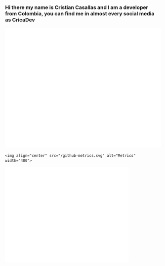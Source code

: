 ### Hi there my name is Cristian Casallas and I am a developer from Colombia, you can find me in almost every social media as CricaDev 


![Metrics](/github-metrics.svg)
```
<img align="center" src="/github-metrics.svg" alt="Metrics" width="400">

```
<img align="center" src="/github-metrics.svg" alt="Metrics" width="400">

